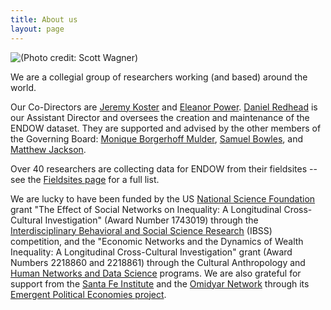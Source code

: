 ```yaml
---
title: About us
layout: page
---
```


![(Photo credit: Scott Wagner)](Econ_Network_Dynamics_1.jpg)



We are a collegial group of researchers working (and based) around the world.

Our Co-Directors are [Jeremy Koster](https://researchdirectory.uc.edu/p/kosterjy) and [Eleanor Power](https://eapower.github.io/). [Daniel Redhead](https://www.eva.mpg.de/ecology/staff/daniel-redhead/index.html) is our Assistant Director and oversees the creation and maintenance of the ENDOW dataset. They are supported and advised by the other members of the Governing Board: [Monique Borgerhoff Mulder](https://anthropology.ucdavis.edu/people/fzborger), [Samuel Bowles](http://tuvalu.santafe.edu/~bowles/), and [Matthew Jackson](https://web.stanford.edu/~jacksonm/). 

Over 40 researchers are collecting data for ENDOW from their fieldsites -- see the [Fieldsites page](https://endowproject.github.io/fieldsites/) for a full list. 

We are lucky to have been funded by the US [National Science Foundation](https://www.nsf.gov/) grant "The Effect of Social Networks on Inequality: A Longitudinal Cross-Cultural Investigation" (Award Number 1743019) through the [Interdisciplinary Behavioral and Social Science Research](https://www.nsf.gov/funding/pgm_summ.jsp?pims_id=504832) (IBSS) competition, and the "Economic Networks and the Dynamics of Wealth Inequality: A Longitudinal Cross-Cultural Investigation" grant (Award Numbers 2218860 and 2218861) through the Cultural Anthropology and [Human Networks and Data Science](https://beta.nsf.gov/funding/opportunities/human-networks-data-science-hnds) programs. We are also grateful for support from the [Santa Fe Institute](https://www.santafe.edu/) and the [Omidyar Network](https://omidyar.com/) through its [Emergent Political Economies project](https://www.santafe.edu/info/epe/home). 
